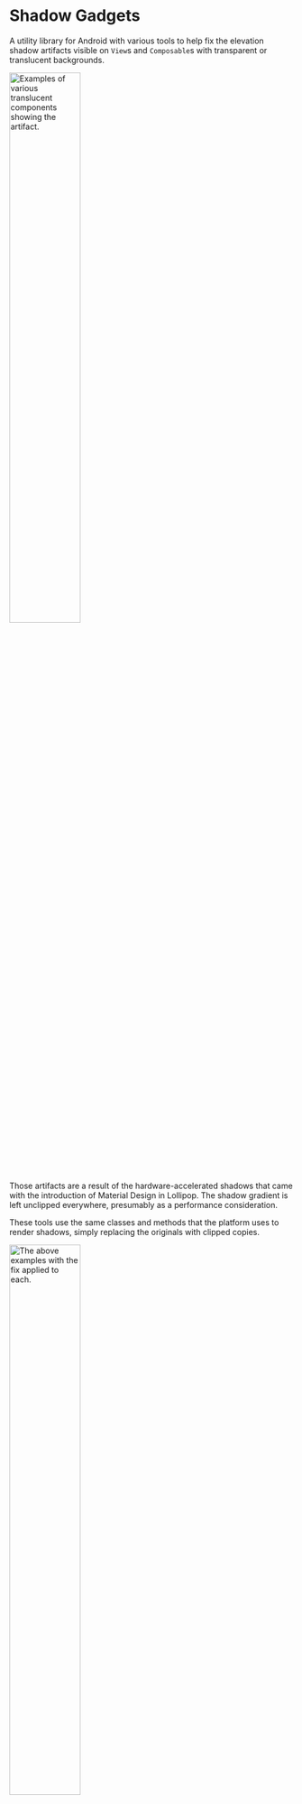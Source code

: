 # Shadow Gadgets

A utility library for Android with various tools to help fix the elevation
shadow artifacts visible on `View`s and `Composable`s with transparent or
translucent backgrounds.

<img src="images/examples_before.png" width="50%" alt="Examples of various
translucent components showing the artifact." />

Those artifacts are a result of the hardware-accelerated shadows that came with
the introduction of Material Design in Lollipop. The shadow gradient is left
unclipped everywhere, presumably as a performance consideration.

These tools use the same classes and methods that the platform uses to render
shadows, simply replacing the originals with clipped copies.

<img src="images/examples_after.png" width="50%" alt="The above examples with
the fix applied to each." />

The latest (pre-)release also introduces a new compat functionality that can add
color to shadows on API levels before 28, when shadow colors were first added to
the SDK.

<br />


## **Contents**

### Views

+ [**Basic usage**](#basic-usage)

  Enabling the fix is as easy as setting a single `View` extension property,
  but the method used to accomplish this effect has an inherent limitation in
  certain setups.

+ [**Limitations and recourses**](#limitations-and-recourses)

  Android's continuing lockdown on reflection makes irregular shapes a bit of
  a problem on R+, but the only real Achilles' heel to the overall technique
  is overlapping sibling `View`s.

+ [**Color compat**](#color-compat)

  This new feature brings an option to add color to shadows on older API levels.
  This can be used independently of the clip setting, and will provide a
  slightly more performant implementation if no clipping is needed.

+ [**ViewGroups**](#viewgroups)

  The library offers a few customized Recycling `ViewGroup`s that are optimized
  for handling these shadows on all of their children, and several Regular ones
  that are mainly meant to allow the shadow properties to be set on their
  children from corresponding attributes in layout XML.

+ [**Drawable**](#drawable)

  A relatively simple `Drawable` class is provided to create independent
  shadows. This may be useful as another fix option, or even as a design element
  on its own.

+ [**Notes for Views**](#notes-for-views)

  General items specific to the `view` package.

### Compose

+ [**Modifier.clippedShadow()**](#modifierclippedshadow)

  The Compose version of this fix is singular and straightforward, since shadows
  can already be handled as separate and directly manipulable components in this
  framework. An overload has been added for this function to accommodate the new
  color compat options.

+ [**Modifier.shadowCompat()**](#modifiershadowcompat)

  This provides the lower-overhead option for color compat on Compose, for those
  setups where the shadows don't need to be clipped.

+ [**Notes for Compose**](#notes-for-compose)

  Items specific to `compose`.

### General

+ [**Project notes**](#project-notes)

  Important caveats, details, release notes, etc.

+ [**Download**](#download)

  Available through JitPack.

+ [**Documentation**](https://zed-alpha.github.io/shadow-gadgets)

  Generated from the upcoming 2.2.0's source, but it has everything from the
  current one, too. Note that inherited members are suppressed to prevent, for
  example, all of `ViewGroup`s members being listed for each `ShadowsViewGroup`.

<br />

## **Views**

## Basic usage

Nobody wants to mess with a whole library for such a small thing that should've
already been handled in the native UI framework, so this was designed to be as
simple and familiar as possible:

```kotlin
view.clipOutlineShadow = true
```

That's it. Unless your setup requires that a sibling `View` overlap a target
of the fix, or it involves a target with an irregular shape on Android R and
above, that's possibly all you need.

The `Boolean`-value `clipOutlineShadow` extension property is basically a switch
to toggle the fix on `View`s individually, and it's designed to mimic an
intrinsic property as much as possible. Though the shadow is actually being
handled and drawn in the parent `ViewGroup`, the property can be set on the
target `View` at any time, even while it's unattached, so there's no need to
worry about timing. Additionally, the clipped shadow automatically animates and
transforms along with its target, and it will handle moving itself to any new
parents, should the target be moved.

It is hoped that that simple usage should cover most cases, but for the
situations mentioned above, the library offers a few configuration properties as
possible recourses.

<br />

## Limitations and recourses

+ [Overlapping sibling Views](#-overlapping-sibling-views)
+ [Irregular shapes on Android R+](#-irregular-shapes-on-android-r)
+ [Parent matrix on Android N-P](#-parent-matrix-on-android-n-p)

---

### • Overlapping sibling Views

The main limitation is inherent to the technique used, which was chosen because
it allows the fix to be externally applied to any `View` without having to
modify it or its existing setup. That method is basically to disable the
target's built-in shadow and draw a clipped copy either in front of or behind
it. Since the shadow is essentially pulled out of the normal draw routine, it's
possible to end up with different kinds of artifacts than those which we're
trying to fix.

<img src="images/overlap_examples.png" width="50%" alt="Plain gray and
translucent blue siblings demonstrate the possible defects." />

On the left, the blue target has a lower elevation than its plain, gray sibling,
but the default `Foreground` plane draws in front of everything. On the right,
the blue target is higher than the gray sibling, but its `Background` shadow
draws behind all of the child `View`s.

It is important to note that this is an issue only for siblings of the target.
`View`s in separate parent `ViewGroup`s have separate draws and won't interfere
with each other. Indeed, in some cases the most straightforward solution is to
simply wrap a target or sibling in another `ViewGroup`, like a plain old
`FrameLayout`. There are certainly cases where siblings must overlap, however,
hence the next core property and its corresponding enum class.

#### ShadowPlane

```kotlin
enum class ShadowPlane { Foreground, Background, Inline }
```

_NB: This enum was originally named `ClippedShadowPlane`, and the extension
property `View.clippedShadowPlane`. Both are now deprecated and replaced in
order to convey the fact that this feature works with the new color compat
properties, with or without the clip active. `ClippedShadowPlane` is currently
a `typealias` for `ShadowPlane`, and the property currently delegates
to `View.shadowPlane`, but both will eventually be removed from the library
altogether._

```kotlin
var View.shadowPlane: ShadowPlane
```

The `ShadowPlane` determines where exactly the shadow draw is inserted into the
hierarchy's routine, and each option has its pros and cons.

##### **Foreground plane**

`Foreground` draws in the overlay of the target's parent `ViewGroup`, after all
of its children. It is the default, partly because it was the original solution,
but mainly because it's straightforward to understand and employ, and it has the
fewest restrictions to use out of the box.

Aside from the library's main clip function, shadows in this plane will be
clipped by the hierarchy's overall draw routine in the same way that its
target `View` is clipped. That is, if the target is clipped to its parent's
bounds because the parent's parent (the grandparent) has `clipChildren` set
to `true`, then the shadow will be clipped there as well. If the grandparent has
that set to `false`, the shadow will show out of bounds along with the target.
In other words, it looks correct.

##### **Background plane**

The `Background` plane draws behind the parent's content, immediately after its
background drawable. All shadows in this plane are always clipped to their
parents' bounds – even if the target itself is not – because they are projected
onto the parent's background region, right before its child draw
routine. In other words, a target that sticks out beyond its parent's bounds
will be missing its shadow in the out-of-bounds region.

To be able to draw these shadows here, the parent `ViewGroup` itself must have a
non-null background. If it does not have one at the time that such a shadow is
added, a special library `object` is set automatically. For efficiency, this is
the only time it is checked, so you should not set the parent's background to
specifically `null` any time it has `Background` shadows active. Any other
non-null value is perfectly fine, but otherwise, the clipped shadows in this
plane may end up drawing on the wrong background, possibly disappearing
completely.

`Foreground` and `Background` are considered the main options because they don't
require modifying the target or its existing setup. They should cover most
cases, I would think; for example, the setups from above fixed:

<img src="images/overlap_examples_fixed.png" width="50%" alt="The gray and blue
siblings showing correct shadows." />

On the left, we've set `blueView.shadowPlane = Background`, moving the shadow
draw to the back. The setup on the right was fixed by letting it draw to
the `Foreground` plane, which is the default.

##### **Inline plane**

The last and newest type, `Inline`, is drawn right along with the target itself.
It is most similar in behavior and appearance to the regular shadows, but it has
some additional requirements and caveats, which is why it's not the default
option. It would fix both situations pictured above simultaneously, however:

<img src="images/inline_example.png" width="25%" alt="A target with an Inline
shadow drawing correctly between both of its siblings." />

Though `Inline` shadows seem to be the most appropriate overall solution, they
behave a bit differently than the others, and have additional external
requirements in order to function correctly. If they're in a regular `ViewGroup`
parent, then the parent and target both require certain clip settings. If you're
unable to ensure those settings, then a custom library `ViewGroup` would be
required in order for shadows to function in this plane.

##### Non-library parents

Since it's drawn along with the target `View` itself, an `Inline` shadow will
work inside non-library parent `ViewGroup`s only if the target `View` is not
being clipped by anything else. Specifically:

+ The parent `ViewGroup` must have `clipChildren` set to `false`. The default
  value is `true`, so this has to be set manually in pretty much
  any `ViewGroup`.

+ The target `View` itself must have `clipToOutline` set to `false`, which is
  the default value for the `View` class, but certain subclasses enable it
  internally; e.g., `CardView` and its variants.

If either of those is `true` when the shadow is created, its draw is disabled,
since it would be mostly or completely invisible, which is the main
reason that `Inline` is not the default. There is a rather explicit debug
warning log, though, if one of these shadows is used in such a setup.

Due to variations in the underlying graphics stuff between Android
versions, `Inline` shadows in non-library parents on API levels 24 through 28
(Nougat, Oreo, and Pie) are always clipped to the parent's bounds. This is
because even plain black shadows on those versions require a compositing layer
in order to properly draw here. The ramifications of this are covered in
the [Performance and overhead](#-performance-and-overhead) section for color
compat.

##### Library parents

If an `Inline` shadow is on a target that is a child of one of the
library's `ShadowsViewGroup`s (and, for now, the `ClippedShadowsViewGroup`s),
the `clipChildren` and `clipToOutline` settings are not necessary, as the draw
can be handed off to the parent where it's inserted before those child clip
operations happen.

However, to be able to insert these draws between children, `ShadowsViewGroup`s
have to manually reorder the child draws, which adds a tiny bit of overhead and
prevents some of the low-level optimizations that hardware-acceleration brought
in the first place. This special behavior simply offers another possible fix
option for particular setups and requirements.

By default, the Regular `ShadowsViewGroup`s will automatically take over any
child `Inline` shadow draw; the Recycling groups do not.
The `ignoreInlineChildShadows` property and corresponding XML attribute are
available to change those defaults, but only before the group first attaches to
the hierarchy, as explained in the ViewGroups [Behavior](#-behavior) section. If
a `ShadowsViewGroup` has `ignoreInlineChildShadows` set to `true`, it acts like
a non-library parent and requires the `clipChildren` and `clipToOutline`
settings mentioned.

The demo app has
[a page](/demo/src/main/java/com/zedalpha/shadowgadgets/demo/topic/PlaneTopic.kt)
that shows all three planes in use in both an interactive and a static setup.

### • Irregular shapes on Android R+

The other notable limitation comes on Android R and above, when calculating the
clip `Path` for `View`s with irregular shapes; i.e., `View`s that aren't
rectangles, regular round rectangles, or circles. Reflection is required to get
at the `Path` that describes those irregular shapes, and the increasing
restrictions on non-SDK interfaces have finally made that field inaccessible.
For these cases, the library has a `ViewPathProvider` interface that works very
similarly to the framework's `ViewOutlineProvider` class, allowing the user to
set the necessary `Path`. For example:

```kotlin
@RequiresApi(30)
class PuzzlePieceView constructor(
    context: Context,
    attrs: AttributeSet? = null
) : View(context, attrs) {

    private val viewPath = Path()

    private val paint = Paint(Paint.ANTI_ALIAS_FLAG)

    init {
        outlineProvider = object : ViewOutlineProvider() {
            override fun getOutline(view: View, outline: Outline) {
                val sideLength = minOf(view.width, view.height).toFloat()
                viewPath.setToPuzzlePiece(sideLength)
                outline.setPath(viewPath)
            }
        }
        pathProvider = ViewPathProvider { _, path ->
            path.set(viewPath)
        }
        clipOutlineShadow = true

        paint.color = Color.argb(64, 0, 0, 255)
        outlineAmbientShadowColor = Color.BLUE
        outlineSpotShadowColor = Color.BLUE
        elevation = 15F
    }

    override fun onDraw(canvas: Canvas) {
        canvas.drawPath(viewPath, paint)
    }
}
```

The `setToPuzzlePiece()` function is available in the `demo` module, if you'd
like a full working example to play around with
([link](/demo/src/main/java/com/zedalpha/shadowgadgets/demo/topic/DrawableTopic.kt#L101)).
Give it a non-zero width and height, and it'll produce something like:

<img src="images/view_path_provider_example.png" width="25%" alt="A translucent
blue View shaped like a puzzle piece, with a blue clipped shadow." />

Do note that the `ViewPathProvider` is a fallback, not an override. It will only
be checked if the library is unable to determine the `Path` on its own. If a
non-empty `Path` cannot be resolved – with or without a `ViewPathProvider` –
then a shadow simply won't be drawn.

Also included in the library is the `MaterialComponentsViewPathProvider` object,
a concrete implementation of this interface that will automatically handle
figuring the `Path` on `View`s with a `MaterialShapeDrawable` background, which
is how many modern library components get their overall shape and appearance.

```kotlin
shapedButton.pathProvider = MaterialComponentsViewPathProvider
```

This is a separate object that needs to be set manually so that
`MaterialShapeDrawable` and related classes can be stripped at compile time,
if they're not being used otherwise.

The demo app's [Irregular
page](/demo/src/main/java/com/zedalpha/shadowgadgets/demo/topic/IrregularTopic.kt)
has a demonstration of its use, as well as a more straightforward example of
using `ViewPathProvider`.

### • Parent matrix on Android N-P

For some reason, there are minor differences with some of the lower-level
graphics stuff only on API levels 24 through 28 (Nougat, Oreo, and Pie). In
certain situations, if a target's parent has a transformation applied to it, the
target's shadow's clip area could go out of sync. That is, if the parent is
being scaled for an animation, say, the target, as its child, is scaled too, and
sometimes the clip region won't line up anymore. This goes for transformations
applied to any other ancestor of the target, as well – e.g., the parent's
parent – since those would affect the parent's matrix.

<img src="images/parent_matrix_defect.png" width="25%" alt="A target in a parent
that's been scaled down, but the clipped area remains its original size." />

That's from the simple scale-down animation used as a drag-start indicator on
the Intro page in the demo app, and it's been possible this whole time,
unfortunately. That particular image is from a Nougat 7.0 emulator, and that's
the only version on which I observed that particular defect in that particular
setup, but it seems to be possible on any version from 24 through 28, though
I've not yet pinned down exactly what causes it.

One way to mitigate it is to force the shadow draw to go through a layer, almost
like it's being composited for color compat, but without the tint filter. The
current method to do that is with another `View` extension property:

```kotlin
var View.forceShadowLayer: Boolean
```

Note that this is a passive flag. That is, changing its value while a shadow is
active will not trigger an update to that shadow instance. This value should
be set at the very start. For example, I've amended
the [Intro page
setup](/demo/src/main/java/com/zedalpha/shadowgadgets/demo/topic/IntroTopic.kt#L50)
to enable that flag for those problematic versions.

Since I'm uncertain of the root cause, I can't point out any specifics to avoid
or ensure; all I can suggest is to test thoroughly if you want to try to use
clipped shadows inside animated parents on those versions.

<br />

## Color compat

+ Intro
+ [Blending colors](#-blending-colors)
+ [Independent use](#-independent-use)
+ [Performance and overhead](#-performance-and-overhead)

---

The library now offers a mechanism by which to add color to shadows on versions
prior to API level 28 (Pie), when the native ambient and spot colors were added
to the SDK. The new `View.outlineShadowColorCompat` extension property can be
used to set a color with which to tint shadows on versions before Pie, and its
companion property `View.forceOutlineShadowColorCompat` is available to force
this method to be used on newer versions as well, for the purposes of
consistency, comparison, testing, etc.

```kotlin
@get:ColorInt
@setparam:ColorInt
var View.outlineShadowColorCompat: Int

var View.forceOutlineShadowColorCompat: Boolean
```

If `forceOutlineShadowColorCompat` is set to `true` on a `View`, you should not
modify its `outlineAmbientShadowColor` and `outlineSpotShadowColor` values
afterward. For the tint to apply correctly, the native shadow needs to be pure
black. There is no guaranteed behavior if those values are changed while color
compat is in use.

Color compat shadows are always clipped to their parents' bounds, since they
require a sized compositing layer.

### • Blending colors

At the SDK level, it's only possible to tint the composited ambient and spot
shadows as a whole rather than individually, hence the single color to replace
the two native ones in later versions. As a convenience, the library includes a
helper class that can be used to blend the ambient and spot colors for later
versions into a single color for our compat functionality.

Do note that this is completely optional; you can use whatever valid color you
like with `outlineShadowColorCompat`.

```kotlin
class ShadowColorsBlender(context: Context)
```

This helper class uses the `Context`'s theme alphas for ambient and spot shadows
to proportionally blend those colors into a single value to be used
with `outlineShadowColorCompat`. The `Context` passed must have the relevant
theme for the current `Window`, but that's only a concern if you've
changed `android:ambientShadowAlpha` or `android:spotShadowAlpha` for a
given `Activity` or `Dialog`.

The class has two functions:

+ `fun blend(@ColorInt ambientColor: Int, @ColorInt spotColor: Int): Int` –
  Returns a `@ColorInt` calculated by blending the passed colors in proportion
  to
  their respective theme alphas. Unfortunately, this has to be called and set on
  the target `View` manually, since the native color properties and attributes
  didn't exist at all on older versions.

  Please note that the blending calculation gives decent results only if the
  `ambientColor` and `spotColor` themselves are opaque. I haven't yet wrapped
  my head around how to satisfactorily blend two "non-opaque" light sources
  with additional multiplying alphas.

+ `fun onConfigurationChanged()` – To be called from the corresponding method in
  your UI component; i.e., the `Activity`, `Fragment`, etc. This is only
  necessary
  if you're already overriding the corresponding UI method, and you've set
  different alpha values for different themes.

The demo app has three new pages at the end for the color compat functionality,
the first of which
has [a
setup](/demo/src/main/java/com/zedalpha/shadowgadgets/demo/topic/compat/ViewIntroPanel.kt)
showing a `View`'s native shadow with adjustable ambient and spot colors,
compared to one that's tinted with a blend of the two as its color compat.

### • Independent use

Color compat can be used on its own, in which case the intrinsic shadow is
replaced with an unclipped instance that's more performant, but still displays
the original artifact. Consequently, unclipped color compat shadows are
restricted to the `Background` and `Inline` planes, where their draws will be
covered by the targets'. Any such shadow that is set in the `Foreground` plane
is automatically moved to the `Background` internally, since we definitely don't
want it drawing in the `Foreground`, and the `Inline` plane has different
behavior and requirements than the main two.

Also, to clarify, `ViewPathProvider` is only relevant to the `clipOutlineShadow`
functionality. If you need only color compat, you don't have to worry about that
at all.

### • Performance and overhead

It should be noted that any kind of layer compositing is always more expensive
than a straight draw, and the mechanism used here is no different. A plain black
clipped shadow brings no more overhead than adding, say, one more regular
`CardView` to your layout. Tinting these shadows, however, requires additional
compositing layers, and therefore approximately doubles the cost for a single
color compat shadow.

In an effort to bring that down somewhat, color layers are consolidated and
shared where possible; namely, in the `Foreground` and `Background` planes. In
each of those planes, the shadows are drawn together all at once, rather than
interleaved between siblings, as with the `Inline` type. This allows the shadows
in one of those planes to be sorted and grouped in such a way that all those
tinted with the same color are drawn in single layer. This isn't possible
with `Inline` ones, due to how the underlying native state behaves, so each and
every inlined color compat shadow requires its own separate layer.

Admittedly, this feature was developed mainly just to see if it could be done,
but the `View` version turned out to be as solid as the core clip routine, so I
think it's not unreasonable to offer it here and let the user decide if the
overhead is acceptable for their setup. Great pains were taken to ensure that
this optional feature does not interfere with or degrade the core fix in any
way, and there should be no discernible decline in the behavior or performance
of the plain clipped shadows.

The [last
page](/demo/src/main/java/com/zedalpha/shadowgadgets/demo/topic/compat/CompatStressTestTopic.kt)
in the demo app is a stress test for color compat that has a couple of setups
that are, I would imagine, about as worst-case as it should get in your
average app. The various relevant tools in Developer options –
e.g., [Profile GPU/HWUI
rendering](https://developer.android.com/topic/performance/rendering/inspect-gpu-rendering#enable_rendering_profiler)
– can give you an idea of how much more expensive color compat shadows are
compared to ones that are only clipped.

<br />

## ViewGroups

+ Intro
+ [Behavior](#-behavior)
+ [Recycling ViewGroups](#-recycling-viewgroups)
+ [Regular ViewGroups](#-regular-viewgroups)

---

There are two general categories of `ViewGroup`s: Recycling and Regular. Their
primary function is to act as helpers that can automatically set shadow
properties on their children from attributes in layout XML. They can also be
created programmatically, but the automatic setting behavior only works during
initialization, as explained below in [Behavior](#-behavior).

The Recycling groups also implement special behavior to maintain their
children's shadows across the repeated detach/reattach cycles that happen while
scrolling, preventing the shadows from constantly disposing of themselves only
to be immediately recreated. Additionally, with the introduction of the `Inline`
plane, all of the groups are able to take over their child shadows' draws,
allowing them to be inlined without the clip setting restrictions that exist for
non-library parents.

The current groups all implement the `ShadowsViewGroup` interface:

```kotlin
sealed interface ShadowsViewGroup {
  var clipAllChildShadows: Boolean
  var childShadowsPlane: ShadowPlane
    var childOutlineShadowsColorCompat: Int
    var forceChildOutlineShadowsColorCompat: Boolean
    var ignoreInlineChildShadows: Boolean
}
```

Each property has a corresponding XML attribute with the exact same name and
possible values. The first four are conveniences for setting a single value on
all of the group's children. The last one is a flag to disable the group's
takeover of `Inline` shadow draws, as it causes the native child draw routine to
be altered a bit, and is best avoided in certain situations.

`ShadowsViewGroup` is a replacement for the previous `ClippedShadowsViewGroup`,
which is now deprecated. In order to deprecate all of the old groups without
breaking things, `ShadowsViewGroup` currently extends `ClippedShadowsViewGroup`,
and all of the concrete implementations are likewise arranged;
e.g., `ShadowsFrameLayout` extends `ClippedShadowsFrameLayout`.

The library currently includes the deprecated predecessors for all of Recycling
and Regular groups mentioned in the following sections. They all have the same
names as the newer ones simply prepended with `Clipped`;
e.g., `ClippedShadowsRecyclerView`. They all behave exactly the same as the
previous ones, but the old `Clipped` versions lack the color compat properties,
and they will eventually be removed from the library altogether.

The demo
app's [Apply
page](/demo/src/main/java/com/zedalpha/shadowgadgets/demo/topic/ApplyTopic.kt)
has an example of both Recycling and Regular groups.

### • Behavior

To help prevent confusion about the runtime behavior, all of the group
properties mentioned above are only really applicable during initialization;
e.g., during XML layout inflation, or in code from `onCreate()`. The same is
true for the child XML attributes that Regular groups handle, discussed below.
Children added to a `ShadowsViewGroup` after the group has first attached to a
`Window` will not have any shadow properties set automatically, and the values
of the group's properties can no longer be changed. (This isn't completely
accurate for Recycling groups, since they need to generate and add their
children after they themselves have attached, but I think you get my point.)

### • Recycling ViewGroups

By default, the library's shadow objects dispose of themselves whenever the
target `View` is detached from the hierarchy. Since Recycling `ViewGroup`s
continually detach and reattach their children during scroll events, this would
cause some rather inefficient handling with the default behavior. To that end,
the library offers these customized Recycling `ViewGroup` subclasses that are
optimized for shadows on all of their children:

+ `ShadowsRecyclerView`
+ `ShadowsListView`
+ `ShadowsExpandableListView`
+ `ShadowsGridView`
+ `ShadowsStackView`

These are all located in the `com.zedalpha.shadowgadgets.view.viewgroup`
package. Each implements the `ShadowsViewGroup` interface but otherwise behaves
exactly like its base `ViewGroup`, and is a drop-in replacement in both code
and XML. For example:

```xml
<com.zedalpha.shadowgadgets.view.viewgroup.ShadowsRecyclerView
    android:id="@+id/recycler_view"
    android:layout_width="match_parent"
    android:layout_height="match_parent"
    … />
```

By default, the Recycling groups all set `clipOutlineShadow = true` on each of
their children, because that was their original and only feature. If you're
using a Recycling group for only the color compat without the clip, you'll want
to disable the default behavior by setting `app:clipAllChildShadows="false"` on
the group in XML, or with the corresponding property in code. If you need to set
shadow properties on the children individually, that can be done in the
`Adapter`.

Additionally, Recycling groups do not take over `Inline` shadow draws for
their children by default – i.e., `ignoreInlineChildShadows == true`. A group
taking over draws involves modifying the normal child routine a bit, and we'd
like to avoid that for groups that need to redraw rapidly while scrolling. Their
most common uses usually don't involve setups which would necessitate using that
plane anyway. If you do need a Recycling group to handle those `Inline` draws –
e.g., in a `ShadowsStackView` full of overlapping `CardView`s – you can enable
it by setting `app:ignoreInlineChildShadows="false"` on the group in XML, or
with the corresponding property in code.

### • Regular ViewGroups

The Regular groups have all of the same library properties as the Recycling
ones. However, they _do_ take over `Inline` child shadow draws by default –
i.e., `ignoreInlineChildShadows == false` – so that the `clipChildren` and
`clipToOutline` settings discussed in [the `ShadowPlane` section](#shadowplane)
are not required. It seems preferable to have everything working out of the box
with this type, since individual shadows going missing unexpectedly can be hard
to diagnose in the editor and during test runs.

The main upshot of the Regular ones, though, is that they can recognize certain
library attributes on their children in XML, so that you can set values for
these properties in your layout, and they will be automatically applied during
inflation without any extra code needed.

+ `app:shadowPlane`
+ `app:clipOutlineShadow`
+ `app:outlineShadowColorCompat`
+ `app:forceOutlineShadowColorCompat`

The XML values for each correspond to the code values just as you would expect.
For example:

```xml
<com.zedalpha.shadowgadgets.view.viewgroup.ShadowsFrameLayout
    xmlns:android="http://schemas.android.com/apk/res/android"
    xmlns:app="http://schemas.android.com/apk/res-auto"
    …
    app:ignoreInlineChildShadows="true">

    <Button
        android:id="@+id/translucent_button"
        …
        app:shadowPlane="inline"
        app:clipOutlineShadow="true"
        app:outlineShadowColorCompat="#FF0000"
        app:forceOutlineShadowColorCompat="true" />

</com.zedalpha.shadowgadgets.view.viewgroup.ShadowsFrameLayout>
```

For the purposes of consistent behavior across all of the different `ViewGroup`
types, these attributes will work properly only on `View`s with IDs that are
unique within the `ViewGroup`. They are ignored on children that do not have an
`android:id`.

The following comprise the full list of Regular `ShadowsViewGroup`s:

+ `ShadowsChipGroup`
+ `ShadowsConstraintLayout`
+ `ShadowsCoordinatorLayout`
+ `ShadowsFrameLayout`
+ `ShadowsLinearLayout`
+ `ShadowsMaterialButtonToggleGroup`
+ `ShadowsMotionLayout`
+ `ShadowsRadioGroup`
+ `ShadowsRelativeLayout`

As with the Recycling groups, they all implement `ShadowsViewGroup` and are
located in `com.zedalpha.shadowgadgets.view.viewgroup`. Each is a drop-in
replacement for the base `ViewGroup` in both code and XML.

<br />

## Drawable

+ Intro
+ [Invalidation](#-invalidation)
+ [Bounds](#-bounds)
+ [Disposal](#-disposal)

---

As with the other `Clipped` components, `ClippedShadowDrawable` is now
deprecated, replaced with `ShadowDrawable` located in the `drawable` subpackage.
Like the other tools, the drawable has been updated and renamed to support color
compat, which is realized here with a simple `var colorCompat: Int` property.
Its default value is black – specifically, `#FF000000` – and if you set any
other value, the color compat mechanism takes over to tint the shadow manually,
ignoring the `ambientColor` and `spotColor` values.

The drawable now includes a constructor parameter to choose between clipped or
unclipped versions, for the same reason that an unclipped `View` option is
offered: to skip the potentially expensive clip operation if you're going to
draw over that area anyway.

`ShadowDrawable` is essentially a very thin wrapper around the core classes used
to draw these shadows in the other tools. It's provided mainly as a convenience
for those who would like to be able to draw these manually without having to
mess with the `core` module directly. It requires a
hardware-accelerated `Canvas` to work, as do all of the tools, and there are a
few ways in which it does not act like a regular `Drawable`.

### • Invalidation

The most important caveat here is that you are responsible for invalidating the
drawable anytime a relevant property changes. That is, if you change its
rotation, for example, you need to invalidate the current draw. If the
drawable's callback is set appropriately - e.g., like it would be when acting as
a `View`'s background – then you likely need only to call `invalidateSelf()` on
it. Otherwise, you'll need to `invalidate()` the `View` you're drawing in, or
perform the analogous action in whatever context you're in.

Depending on the current internal configuration, the drawable could simply not
redraw at all until you invalidate, or you could possibly end up with a worse
artifact than the clip is meant to fix, if the draw goes out of sync while
that's in use.

The demo app has [a Drawable
page](/demo/src/main/java/com/zedalpha/shadowgadgets/demo/topic/DrawableTopic.kt)
that demonstrates this defect.

### • Bounds

The drawable's bounds do not affect the size, shape, or location of the shadow
draw at all. Those are set initially from the `Outline`, and then modified with
the relevant functions and properties; i.e., `setPosition()`, `translationX`,
`scaleY`, etc. The bounds do set the extent of the compositing layer however,
if one is in use, and must be set so that the shadow lies completely within
them.

A compositing layer is necessary any time the `colorCompat` value is set to any
color that's not black and not transparent. Also, due to platform variations, a
layer is necessary for even default black shadows on API levels 24 through 28,
so the bounds warning applies for all colors on those versions.

If you intend to use `colorCompat`, you must use the constructor that takes
a `View`, and it must be one that is attached to the on-screen hierarchy;
usually, the one you're drawing in. If one is not provided, no tint will be
applied, and the shadow will simply draw in the default black.

`Drawable`'s required `setColorFilter()` override is a no-op.

### • Disposal

It is rather important to `dispose()` of these drawables when appropriate –
e.g., in a `Fragment`'s `onDestroyView()`. This is technically not necessary if
the drawable was created with the `@RequiresApi(29)` constructor that doesn't
take a `View`, but it is still safe to call `dispose()` on those instances. Use
after disposal is not an automatic `Exception` but it's not advised, and there
is no guaranteed behavior.

The [second color compat
page](/demo/src/main/java/com/zedalpha/shadowgadgets/demo/topic/compat/CompatDrawableTopic.kt)
in the demo app shows an example drawable that's been customized to
automatically center, along with some controls to fiddle with the color and
rotation and such.

<br />

## Notes for Views

+ To disable the target's inherent shadow, its `ViewOutlineProvider` is wrapped
  in a custom implementation. This has the possibility of breaking something if
  some function or component is expecting the `View` to have one of the static
  platform implementations; i.e., `ViewOutlineProvider.BACKGROUND`, `BOUNDS`,
  or `PADDED_BOUNDS`. This shouldn't cause a fatal error, or anything – it's no
  different than anything else that uses a custom `ViewOutlineProvider` – but
  you might need to rework some background drawables or the like.

  This also means that if you are using a custom `ViewOutlineProvider` of your
  own on a target, it should be set before enabling the clipped shadow, or at
  least before the target `View` attaches to its `Window`.

+ If you only need the clip fix for `View`s in a simple static setup or two –
  e.g., a basic `CardView` – you might prefer to put something together from the
  core techniques demonstrated in
  [this Stack Overflow answer](https://stackoverflow.com/a/70076301). The
  main benefits of this library are its additional features on top of those
  methods, like its automatic handling of target state and animations. If that
  core solution is sufficient, you probably don't want the overhead here.

+ The `inflation` package and tools therein haven't been updated since version
  1.something, apart from the project-wide docs update. These tools simply offer
  a couple of different ways to apply the library's custom properties by hooking
  into the inflation pipeline. I doubt that they're of much use to anyone else,
  so I stopped updating them. Their old README section was removed to
  [this wiki page](https://github.com/zed-alpha/shadow-gadgets/wiki/Layout-Inflation-Helpers).

<br />

## **Compose**

## Modifier.clippedShadow()

`clippedShadow()` behaves just like `shadow()`, and the base function has the
exact same signature:

```kotlin
fun Modifier.clippedShadow(
    elevation: Dp,
    shape: Shape = RectangleShape,
    clip: Boolean = elevation > 0.dp,
    ambientColor: Color = DefaultShadowColor,
    spotColor: Color = DefaultShadowColor
)
```

Please note that the `clip` parameter has nothing to do with the clipped shadow
itself. That parameter means the same thing as it does for `shadow()`: "When
active, the content drawing clips to the shape."

If you're using this to replace the shadow on an existing `@Composable`, you'll
need to ensure that its intrinsic shadow is disabled, if it has one, by zeroing
its elevation. For example:

```kotlin
Card(
    backgroundColor = Color.Transparent,
    elevation = 0.dp,
    shape = RoundedCornerShape(15.dp),
    modifier = Modifier
        .size(100.dp)
        .clippedShadow(
            elevation = 10.dp,
            shape = RoundedCornerShape(15.dp)
        )
) {}
```

The demo app has a few examples on [the Compose
page](/demo/src/main/java/com/zedalpha/shadowgadgets/demo/topic/ComposeTopic.kt)
that show how to replace the shadows on existing `Composable`s that animate
their elevations without having to rewrite them or fiddle with their internals.

Color compat has been added to `clippedShadow()` with an overload:

```kotlin
fun Modifier.clippedShadow(
  elevation: Dp,
  shape: Shape = RectangleShape,
  clip: Boolean = elevation > 0.dp,
  ambientColor: Color = DefaultShadowColor,
  spotColor: Color = DefaultShadowColor,
  colorCompat: Color? = DefaultShadowColor,
  forceColorCompat: Boolean = false
)
```

`forceColorCompat` acts like the corresponding `View` property to force the
compat mechanism to be used on API levels >= 28, for testing and comparisons and
whatnot.

The `colorCompat` parameter defaults to black, but is also nullable to allow a
special behavior that's described in the next section.

<br />

## Modifier.shadowCompat()

This one is for use when you only need the color compat functionality without
the clip, in order to save some overhead:

```kotlin
fun Modifier.shadowCompat(
  elevation: Dp,
  shape: Shape = RectangleShape,
  clip: Boolean = elevation > 0.dp,
  ambientColor: Color = DefaultShadowColor,
  spotColor: Color = DefaultShadowColor,
  colorCompat: Color? = null,
  forceColorCompat: Boolean = false
)
```

It has the same parameter list as the `clippedShadow()` overload, but
here `colorCompat`'s default value is null, which causes it to be automatically
calculated as a blend of the supplied `ambientColor` and `spotColor`, in the
same manner as described for `ShadowColorsBlender`
in [the Color compat section](#color-compat) above. A separate helper object is
not necessary here, though, since the ambient and spot are always supplied and
simply ignored on older versions, where we can use them to figure our stand-in
color. You can disable this behavior by passing any non-null value
for `colorCompat`.

The [first color compat
page](/demo/src/main/java/com/zedalpha/shadowgadgets/demo/topic/compat/ComposeIntroPanel.kt)
in the demo app is set up to demonstrate these unclipped, tinted shadows with
automatic color blending alongside the analogous View version.The [last
page](/demo/src/main/java/com/zedalpha/shadowgadgets/demo/topic/compat/CompatStressTestTopic.kt)
has a color compat stress test setup for Compose that's visually identical to
the one for Views, apart from some minor irrelevant color variations, so you can
compare them side by side.

<br />

## Notes for Compose

+ If you only need the clip fix in Compose for a relatively simple setup or two,
  you might prefer to try something like the stacked `Composable` solution
  demonstrated in [this Stack Overflow
  answer](https://stackoverflow.com/a/71868521) instead. The primary benefits of
  the library's Compose version are user convenience, and access to the color
  compat functionality. If those aren't concerns, you might be able to avoid the
  library overhead with just a custom `Layout` and some wrapper functions.

+ Color compat in Compose currently requires `@OptIn`, as it still needs some
  improvements and fine-tuning.

+ Color compat here is currently accomplished similarly to how `Inline` shadows
  are handled for Views, meaning the same internal requirements and overhead
  apply to this. Please refer to
  [the Performance and overhead section](#-performance-and-overhead) above.

<br />

## **General**

## Project notes

+ [2.2.0-beta](https://github.com/zed-alpha/shadow-gadgets/releases/tag/2.2.0-beta)
  has been marked as a pre-release, so it doesn't show in the sidebar,
  apparently, even though it's listed at the top
  of [the Releases page](https://github.com/zed-alpha/shadow-gadgets/releases).

  **NB:** For some reason, a JitPack build from a previous untagged commit is
  showing as newer than this. Ignore that; 2.2.0-beta is the newest. Apparently
  it's not possible to delete anything on JitPack once it builds successfully,
  so I think we might be stuck with that.

+ **NB:** The clip area for clipped shadows has been inset on all sides by the
  slightest bit possible in order to address a couple of potential visual and
  internal issues. I'm not sure that the difference is really noticeable, even
  in the demo app with the alphas raised significantly, but if this change is
  going to be problematic, I'm happy to rework it as an optional setting. This
  is one of the reasons for the beta version of this release.

+ The native ambient and spot shadow colors are supported on Pie and above,
  technically. They absolutely do work for Q+, but I cannot get the native
  shadow colors to work _at all_ on Pie itself, with or without this library
  involved. All of the relevant methods and attributes were introduced with that
  version, and the documentation indicates that they should work like normal,
  but none of the emulators I've tested on show anything but black shadows. The
  code is in place here for Pie, though, if it's somehow functional for other
  installations. The demo app's [Intro
  page](/demo/src/main/java/com/zedalpha/shadowgadgets/demo/topic/IntroTopic.kt)
  has a setup that lets you fiddle with the shadow color, so that could be used
  as a quick test, if you're curious. It is set up to fall back to the new color
  compat mechanism for API levels <28, but 28 itself uses the native ambient and
  spot colors.

+ The demo app was designed and tested on 1080x1920 xxhdpi devices and not much
  else, so things might not look that great on other configurations. Just a
  heads up.

<br />


## Download

If you'd prefer a pre-compiled dependency, it's available through the very handy
service [JitPack](https://jitpack.io). In the appropriate `repositories`, simply
add their Maven URL:

```kotlin
repositories {
  google()
  mavenCentral()
  maven { url "https://jitpack.io" }
}
```

then add a dependency for [the latest
release](https://github.com/zed-alpha/shadow-gadgets/releases) of whichever
module you need, `view` or `compose`:

```kotlin
dependencies {
  …
  implementation 'com.github.zed-alpha.shadow-gadgets:view:[latest-release]'
  implementation 'com.github.zed-alpha.shadow-gadgets:compose:[latest-release]'
}
```

You can also get the `core` module directly, if you'd like, but there are no
examples or docs for it, and it's liable to change drastically without notice.

<br />


## License

MIT License

Copyright (c) 2023 ZedAlpha

Permission is hereby granted, free of charge, to any person obtaining a copy of
this software and associated documentation files (the "Software"), to deal in
the Software without restriction, including without limitation the rights to
use, copy, modify, merge, publish, distribute, sublicense, and/or sell copies of
the Software, and to permit persons to whom the Software is furnished to do so,
subject to the following conditions:

The above copyright notice and this permission notice shall be included in all
copies or substantial portions of the Software.

THE SOFTWARE IS PROVIDED "AS IS", WITHOUT WARRANTY OF ANY KIND, EXPRESS OR
IMPLIED, INCLUDING BUT NOT LIMITED TO THE WARRANTIES OF MERCHANTABILITY, FITNESS
FOR A PARTICULAR PURPOSE AND NONINFRINGEMENT. IN NO EVENT SHALL THE AUTHORS OR
COPYRIGHT HOLDERS BE LIABLE FOR ANY CLAIM, DAMAGES OR OTHER LIABILITY, WHETHER
IN AN ACTION OF CONTRACT, TORT OR OTHERWISE, ARISING FROM, OUT OF OR IN
CONNECTION WITH THE SOFTWARE OR THE USE OR OTHER DEALINGS IN THE SOFTWARE.